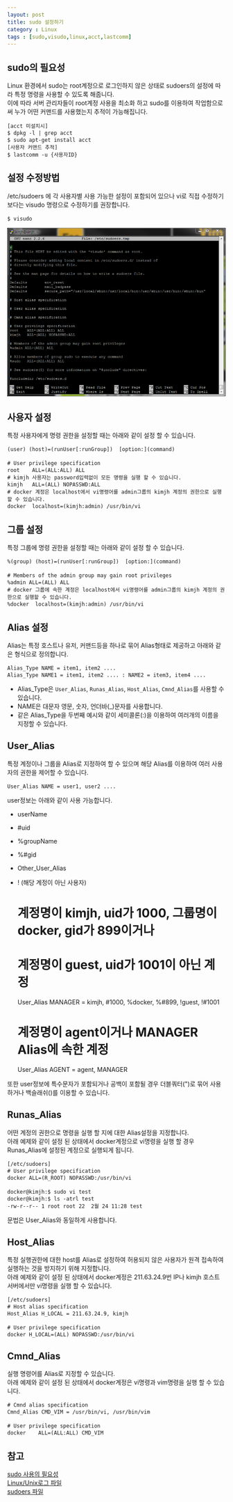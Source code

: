 ```yaml
---
layout: post
title: sudo 설정하기
category : Linux
tags : [sudo,visudo,linux,acct,lastcomm]
---
```

sudo의 필요성
----
Linux 환경에서 sudo는 root계정으로 로그인하지 않은 상태로 sudoers의 설정에 따라 특정 명령을 사용할 수 있도록 해줍니다.    
이에 따라 서버 관리자들이 root계정 사용을 최소화 하고 sudo를 이용하여 작업함으로써 누가 어떤 커맨드를 사용했는지 추적이 가능해집니다.

    [acct 미설치시]
    $ dpkg -l | grep acct
    $ sudo apt-get install acct
    [사용자 커맨드 추적]
    $ lastcomm -u {사용자ID}

설정 수정방법
----
/etc/sudoers 에 각 사용자별 사용 가능한 설정이 포함되어 있으나 vi로 직접 수정하기 보다는 visudo 명령으로 수정하기를 권장합니다.

    $ visudo

![visudo edit](/assets/img/linux/sudo-edit/1.png)    


사용자 설정
----
특정 사용자에게 명령 권한을 설정할 때는 아래와 같이 설정 할 수 있습니다.

    (user) (host)=(runUser[:runGroup])  [option:](command)

    # User privilege specification
    root    ALL=(ALL:ALL) ALL
    # kimjh 사용자는 password입력없이 모든 명령을 실행 할 수 있습니다.
    kimjh   ALL=(ALL) NOPASSWD:ALL
    # docker 계정은 localhost에서 vi명령어를 admin그룹의 kimjh 계정의 권한으로 실행할 수 있습니다.
    docker  localhost=(kimjh:admin) /usr/bin/vi

그룹 설정
----
특정 그룹에 명령 권한을 설정할 때는 아래와 같이 설정 할 수 있습니다.

    %(group) (host)=(runUser[:runGroup])  [option:](command)

    # Members of the admin group may gain root privileges
    %admin ALL=(ALL) ALL
    # docker 그룹에 속한 계정은 localhost에서 vi명령어를 admin그룹의 kimjh 계정의 권한으로 실행할 수 있습니다.
    %docker  localhost=(kimjh:admin) /usr/bin/vi

Alias 설정
----
Alias는 특정 호스트나 유저, 커맨드등을 하나로 묶어 Alias형태로 제공하고 아래와 같은 형식으로 정의합니다.

    Alias_Type NAME = item1, item2 ....
    Alias_Type NAME1 = item1, item2 .... : NAME2 = item3, item4 ....

- Alias_Type은 `User_Alias`, `Runas_Alias`, `Host_Alias`, `Cmnd_Alias`를 사용할 수 있습니다.
- NAME은 대문자 영문, 숫자, 언더바(_)문자를 사용합니다.
- 같은 Alias_Type을 두번째 예시와 같이 세미콜론(:)을 이용하여 여러개의 이름을 지정할 수 있습니다.

User_Alias
----
특정 계정이나 그룹을 Alias로 지정하여 할 수 있으며 해당 Alias를 이용하여 여러 사용자의 권한을 제어할 수 있습니다.

    User_Alias NAME = user1, user2 ....

user정보는 아래와 같이 사용 가능합니다.
- userName
- #uid
- %groupName
- %#gid
- Other_User_Alias
- ! (해당 계정이 아닌 사용자)


    # 계정명이 kimjh, uid가 1000, 그룹명이 docker, gid가 899이거나
    # 계정명이 guest, uid가 1001이 아닌 계정
    User_Alias MANAGER = kimjh, #1000, %docker, %#899, !guest, !#1001
    # 계정명이 agent이거나 MANAGER Alias에 속한 계정
    User_Alias AGENT = agent, MANAGER


또한 user정보에 특수문자가 포함되거나 공백이 포함될 경우 더블쿼터(")로 묶어 사용하거나 백슬래쉬(\)를 이용할 수 있습니다.

Runas_Alias
----
어떤 계정의 권한으로 명령을 실행 할 지에 대한 Alias설정을 지정합니다.   
아래 예제와 같이 설정 된 상태에서 docker계정으로 vi명령을 실행 할 경우 Runas_Alias에 설정된 계정으로 실행되게 됩니다.

    [/etc/sudoers]
    # User privilege specification
    docker ALL=(R_ROOT) NOPASSWD:/usr/bin/vi

    docker@kimjh:$ sudo vi test
    docker@kimjh:$ ls -atrl test
    -rw-r--r-- 1 root root 22  2월 24 11:28 test

문법은 User_Alias와 동일하게 사용합니다.

Host_Alias
----
특정 실행권한에 대한 host를 Alias로 설정하여 허용되지 않은 사용자가 원격 접속하여 실행하는 것을 방지하기 위해 지정합니다.    
아래 예제와 같이 설정 된 상태에서 docker계정은 211.63.24.9번 IP나 kimjh 호스트 서버에서만 vi명령을 실행 할 수 있습니다.    

    [/etc/sudoers]
    # Host alias specification
    Host_Alias H_LOCAL = 211.63.24.9, kimjh

    # User privilege specification
    docker H_LOCAL=(ALL) NOPASSWD:/usr/bin/vi

Cmnd_Alias
----
실행 명령어를 Alias로 지정할 수 있습니다.    
아래 예제와 같이 설정 된 상태에서 docker계정은 vi명령과 vim명령을 실행 할 수 있습니다.

    # Cmnd alias specification
    Cmnd_Alias CMD_VIM = /usr/bin/vi, /usr/bin/vim

    # User privilege specification
    docker    ALL=(ALL:ALL) CMD_VIM


참고
----
[sudo 사용의 필요성](http://deois.tistory.com/42)    
[Linux/Unix로그 파일](http://blog.naver.com/PostView.nhn?blogId=bestheroz&logNo=88266186)   
[sudoers 파일](http://egloos.zum.com/taehyo/v/4200593)
